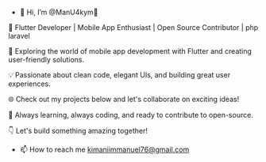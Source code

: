 
- 👋 Hi, I’m @ManU4kym👋 

🚀 Flutter Developer | Mobile App Enthusiast | Open Source Contributor | php laravel

🌟 Exploring the world of mobile app development with Flutter and creating user-friendly solutions.

💡 Passionate about clean code, elegant UIs, and building great user experiences.

🌐 Check out my projects below and let's collaborate on exciting  ideas!

🌱 Always learning, always coding, and ready to contribute to open-source.

👇 Let's build something amazing together!

- 📫 How to reach me kimaniimmanuel76@gmail.com


